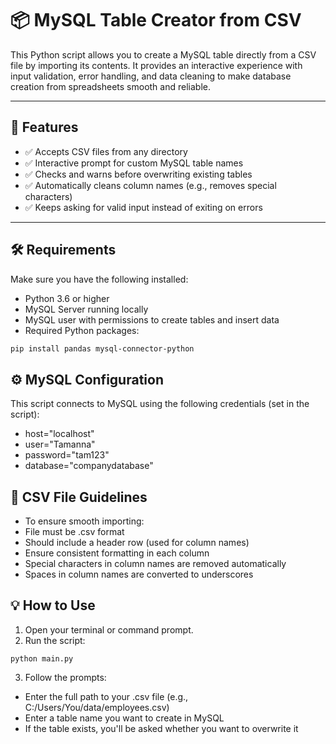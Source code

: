 # 📦 MySQL Table Creator from CSV

This Python script allows you to create a MySQL table directly from a CSV file by importing its contents. It provides an interactive experience with input validation, error handling, and data cleaning to make database creation from spreadsheets smooth and reliable.

---

## 🚀 Features

- ✅ Accepts CSV files from any directory  
- ✅ Interactive prompt for custom MySQL table names  
- ✅ Checks and warns before overwriting existing tables  
- ✅ Automatically cleans column names (e.g., removes special characters)  
- ✅ Keeps asking for valid input instead of exiting on errors  

---

## 🛠️ Requirements

Make sure you have the following installed:

- Python 3.6 or higher  
- MySQL Server running locally  
- MySQL user with permissions to create tables and insert data  
- Required Python packages:

```bash
pip install pandas mysql-connector-python
```

## ⚙️ MySQL Configuration
This script connects to MySQL using the following credentials (set in the script):
- host="localhost"
- user="Tamanna"
- password="tam123"
- database="companydatabase"

## 📂 CSV File Guidelines

- To ensure smooth importing:
- File must be .csv format
- Should include a header row (used for column names)
- Ensure consistent formatting in each column
- Special characters in column names are removed automatically
- Spaces in column names are converted to underscores

## 💡 How to Use

1. Open your terminal or command prompt.
2. Run the script:
```
python main.py
```
3. Follow the prompts:
  - Enter the full path to your .csv file (e.g., C:/Users/You/data/employees.csv) 
  - Enter a table name you want to create in MySQL
  - If the table exists, you'll be asked whether you want to overwrite it
